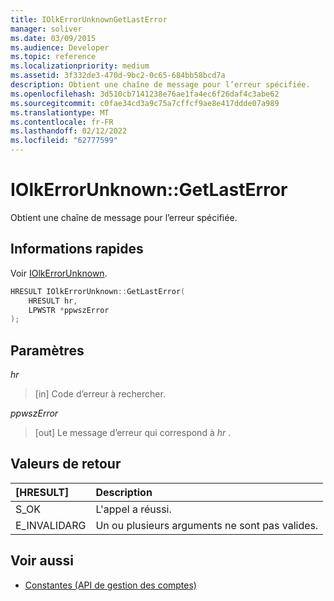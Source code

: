 ```yaml
---
title: IOlkErrorUnknownGetLastError
manager: soliver
ms.date: 03/09/2015
ms.audience: Developer
ms.topic: reference
ms.localizationpriority: medium
ms.assetid: 3f332de3-470d-9bc2-0c65-684bb58bcd7a
description: Obtient une chaîne de message pour l’erreur spécifiée.
ms.openlocfilehash: 3d510cb7141238e76ae1fa4ec6f26daf4c3abe62
ms.sourcegitcommit: c0fae34cd3a9c75a7cffcf9ae8e417ddde07a989
ms.translationtype: MT
ms.contentlocale: fr-FR
ms.lasthandoff: 02/12/2022
ms.locfileid: "62777599"
---
```

# <a name="iolkerrorunknowngetlasterror"></a>IOlkErrorUnknown::GetLastError

Obtient une chaîne de message pour l’erreur spécifiée. 
  
## <a name="quick-info"></a>Informations rapides

Voir [IOlkErrorUnknown](iolkerrorunknown.md).
  
```cpp
HRESULT IOlkErrorUnknown::GetLastError(  
    HRESULT hr, 
    LPWSTR *ppwszError 
); 

```

## <a name="parameters"></a>Paramètres

_hr_
  
> [in] Code d’erreur à rechercher.
    
_ppwszError_
  
> [out] Le message d’erreur qui correspond à  *hr*  . 
    
## <a name="return-values"></a>Valeurs de retour

|**[HRESULT]**|**Description**|
|:-----|:-----|
|S_OK  <br/> |L'appel a réussi. |
|E_INVALIDARG  <br/> |Un ou plusieurs arguments ne sont pas valides. |
   
## <a name="see-also"></a>Voir aussi

- [Constantes (API de gestion des comptes)](constants-account-management-api.md)

